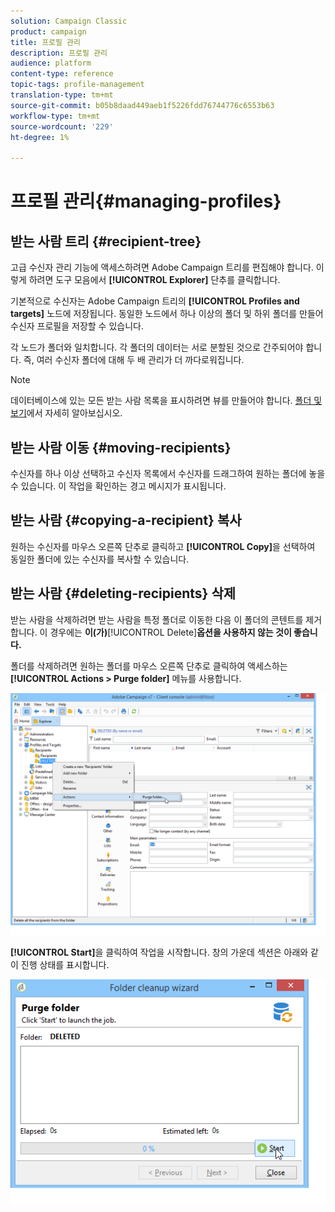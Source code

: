 ```yaml
---
solution: Campaign Classic
product: campaign
title: 프로필 관리
description: 프로필 관리
audience: platform
content-type: reference
topic-tags: profile-management
translation-type: tm+mt
source-git-commit: b05b8daad449aeb1f5226fdd76744776c6553b63
workflow-type: tm+mt
source-wordcount: '229'
ht-degree: 1%

---
```



# 프로필 관리{#managing-profiles}

## 받는 사람 트리 {#recipient-tree}

고급 수신자 관리 기능에 액세스하려면 Adobe Campaign 트리를 편집해야 합니다. 이렇게 하려면 도구 모음에서 **[!UICONTROL Explorer]** 단추를 클릭합니다.

기본적으로 수신자는 Adobe Campaign 트리의 **[!UICONTROL Profiles and targets]** 노드에 저장됩니다. 동일한 노드에서 하나 이상의 폴더 및 하위 폴더를 만들어 수신자 프로필을 저장할 수 있습니다.

각 노드가 폴더와 일치합니다. 각 폴더의 데이터는 서로 분할된 것으로 간주되어야 합니다. 즉, 여러 수신자 폴더에 대해 두 배 관리가 더 까다로워집니다.

>[!NOTE]
>
>데이터베이스에 있는 모든 받는 사람 목록을 표시하려면 뷰를 만들어야 합니다. [폴더 및 보기](../../platform/using/access-management-folders.md)에서 자세히 알아보십시오.

## 받는 사람 이동 {#moving-recipients}

수신자를 하나 이상 선택하고 수신자 목록에서 수신자를 드래그하여 원하는 폴더에 놓을 수 있습니다. 이 작업을 확인하는 경고 메시지가 표시됩니다.

## 받는 사람 {#copying-a-recipient} 복사

원하는 수신자를 마우스 오른쪽 단추로 클릭하고 **[!UICONTROL Copy]**&#x200B;을 선택하여 동일한 폴더에 있는 수신자를 복사할 수 있습니다.

## 받는 사람 {#deleting-recipients} 삭제

받는 사람을 삭제하려면 받는 사람을 특정 폴더로 이동한 다음 이 폴더의 콘텐트를 제거합니다. 이 경우에는 **이(가)**[!UICONTROL Delete]**옵션을 사용하지 않는 것이 좋습니다.**

폴더를 삭제하려면 원하는 폴더를 마우스 오른쪽 단추로 클릭하여 액세스하는 **[!UICONTROL Actions > Purge folder]** 메뉴를 사용합니다.

![](assets/s_ncs_user_purge_folder.png)

**[!UICONTROL Start]**&#x200B;을 클릭하여 작업을 시작합니다. 창의 가운데 섹션은 아래와 같이 진행 상태를 표시합니다.

![](assets/s_ncs_user_purge_folder_start.png)

